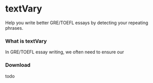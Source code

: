 # textVary
Help you write better GRE/TOEFL essays by detecting your repeating phrases.

### What is textVary

In GRE/TOEFL essay writing, we often need to ensure our

### Download

todo
